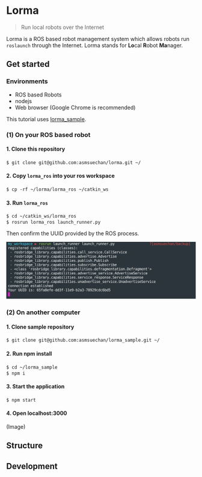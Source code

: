 # Lorma
> Run local robots over the Internet

Lorma is a ROS based robot management system which allows robots run `roslaunch` through the Internet. Lorma stands for **Lo**cal **R**obot **Ma**nager.

## Get started

### Environments
* ROS based Robots
* nodejs
* Web browser (Google Chrome is recommended)

This tutorial uses [lorma_sample](https://github.com/asmsuechan/lorma_sample).

### (1) On your ROS based robot
#### 1. Clone this repository
```
$ git clone git@github.com:asmsuechan/lorma.git ~/
```

#### 2. Copy `lorma_ros` into your ros workspace

```
$ cp -rf ~/lorma/lorma_ros ~/catkin_ws
```

#### 3. Run `lorma_ros`
```
$ cd ~/catkin_ws/lorma_ros
$ rosrun lorma_ros launch_runner.py
```

Then confirm the UUID provided by the ROS process.

![img1](/images/rosrun.png)

### (2) On another computer
#### 1. Clone sample repository
```
$ git clone git@github.com:asmsuechan/lorma_sample.git ~/
```

#### 2. Run npm install
```
$ cd ~/lorma_sample
$ npm i
```

#### 3. Start the application
```
$ npm start
```

#### 4. Open localhost:3000
(Image)

## Structure


## Development
